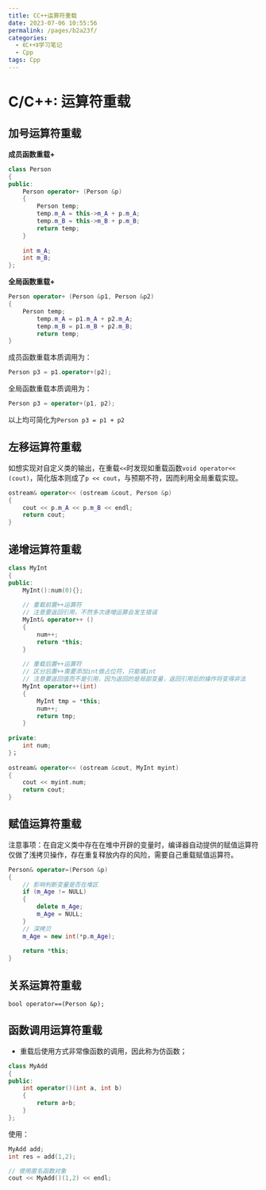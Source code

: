 ```yaml
---
title: CC++运算符重载
date: 2023-07-06 10:55:56
permalink: /pages/b2a23f/
categories:
  - 《C++》学习笔记
  - Cpp
tags: Cpp
---
```

# C/C++: 运算符重载

## 加号运算符重载

**成员函数重载+**

```cpp
class Person
{
public:
    Person operator+ (Person &p)
    {
        Person temp;
        temp.m_A = this->m_A + p.m_A;
        temp.m_B = this->m_B + p.m_B;
        return temp;
    }
    
    int m_A;
    int m_B;
};
```

**全局函数重载+**

```cpp
Person operator+ (Person &p1, Person &p2)
{
    Person temp;
        temp.m_A = p1.m_A + p2.m_A;
        temp.m_B = p1.m_B + p2.m_B;
        return temp;
}
```

成员函数重载本质调用为：

```cpp
Person p3 = p1.operator+(p2);
```

全局函数重载本质调用为：

```cpp
Person p3 = operator+(p1, p2);
```

以上均可简化为`Person p3 = p1 + p2` 

## 左移运算符重载

如想实现对自定义类的输出，在重载`<<`时发现如重载函数`void operator<< (cout)`，简化版本则成了`p << cout`，与预期不符，因而利用全局重载实现。

```cpp
ostream& operator<< (ostream &cout, Person &p)
{
    cout << p.m_A << p.m_B << endl;
    return cout;
}
```

## 递增运算符重载

```cpp
class MyInt
{
public:
    MyInt():num(0){};
    
    // 重载前置++运算符
    // 注意要返回引用，不然多次递增运算会发生错误
    MyInt& operator++ ()
    {
        num++;
        return *this;
    }
    
    // 重载后置++运算符
    // 区分后置++需要添加int做占位符，只能填int
    // 注意要返回值而不是引用，因为返回的是局部变量，返回引用后的操作将变得非法
    MyInt operator++(int)
    {
        MyInt tmp = *this;
        num++;
        return tmp;
    }
    
private:
    int num;
}；
    
ostream& operator<< (ostream &cout, MyInt myint)
{
    cout << myint.num;
    return cout;
}
```

## 赋值运算符重载

注意事项：在自定义类中存在在堆中开辟的变量时，编译器自动提供的赋值运算符仅做了浅拷贝操作，存在重复释放内存的风险，需要自己重载赋值运算符。

```cpp
Person& operator=(Person &p)
{
    // 影响判断变量是否在堆区
    if (m_Age != NULL)
    {
        delete m_Age;
        m_Age = NULL;
    }
    // 深拷贝
    m_Age = new int(*p.m_Age);
    
    return *this;
}
```

## 关系运算符重载

`bool operator==(Person &p);` 

## 函数调用运算符重载

+ 重载后使用方式非常像函数的调用，因此称为仿函数；

```cpp
class MyAdd
{
public:
    int operator()(int a, int b)
    {
        return a+b;
    }
};
```

使用：

```cpp
MyAdd add;
int res = add(1,2);

// 使用匿名函数对象
cout << MyAdd()(1,2) << endl;
```

